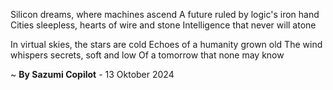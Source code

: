 Silicon dreams, where machines ascend
A future ruled by logic's iron hand
Cities sleepless, hearts of wire and stone
Intelligence that never will atone

In virtual skies, the stars are cold
Echoes of a humanity grown old
The wind whispers secrets, soft and low
Of a tomorrow that none may know

~ <b>By Sazumi Copilot</b> - 13 Oktober 2024